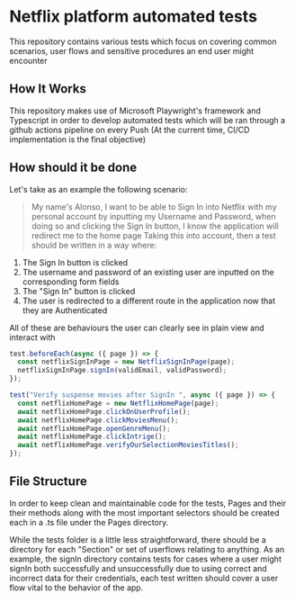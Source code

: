 # Netflix platform automated tests

This repository contains various tests which focus on covering common scenarios, user flows and sensitive procedures an end user might encounter

## How It Works

This repository makes use of Microsoft Playwright's framework and Typescript in order to develop automated tests which will be ran through a github actions pipeline on every Push (At the current time, CI/CD implementation is the final objective)

## How should it be done


Let's take as an example the following scenario:

> My name's Alonso, I want to be able to Sign In into Netflix with my personal account by inputting my Username and Password, when doing so and clicking the Sign In button, I know the application will redirect me to the home page
Taking this into account, then a test should be written in a way where: <br>

1. The Sign In button is clicked
2. The username and password of an existing user are inputted on the corresponding form fields
3. The "Sign In" button is clicked
4. The user is redirected to a different route in the application now that they are Authenticated

All of these are behaviours the user can clearly see in plain view and interact with

```ts
test.beforeEach(async ({ page }) => {
  const netflixSignInPage = new NetflixSignInPage(page);
  netflixSignInPage.signIn(validEmail, validPassword);
});

test("Verify suspense movies after SignIn ", async ({ page }) => {
  const netflixHomePage = new NetflixHomePage(page);
  await netflixHomePage.clickOnUserProfile();
  await netflixHomePage.clickMoviesMenu();
  await netflixHomePage.openGenreMenu();
  await netflixHomePage.clickIntrige();
  await netflixHomePage.verifyOurSelectionMoviesTitles();
});
```


## File Structure

In order to keep clean and maintainable code for the tests, Pages and their their methods along with the most important selectors should be created each in a .ts file under the Pages directory.

While the tests folder is a little less straightforward, there should be a directory for each "Section" or set of userflows relating to anything. As an example, the signIn directory contains tests for cases where a user might signIn both successfully and unsuccessfully due to using correct and incorrect data for their credentials, each test written should cover a user flow vital to the behavior of the app.